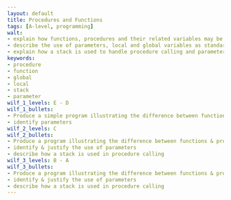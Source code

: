 ```yaml
---
layout: default
title: Procedures and Functions
tags: [A-level, programming]
walt:
- explain how functions, procedures and their related variables may be used to develop a program in a structured way, using stepwise refinement
- describe the use of parameters, local and global variables as standard programming techniques
- explain how a stack is used to handle procedure calling and parameter passing
keywords:
- procedure
- function
- global
- local
- stack
- parameter
wilf_1_levels: E - D
wilf_1_bullets:
- Produce a simple program illustrating the difference between functions & procedures
- identify parameters
wilf_2_levels: C
wilf_2_bullets:
- Produce a program illustrating the difference between functions & procedures, global & local scope
- identify & justify the use of parameters
- describe how a stack is used in procedure calling
wilf_3_levels: B - A
wilf_3_bullets:
- Produce a program illustrating the difference between functions & procedures, global & local scope
- identify & justify the use of parameters
- describe how a stack is used in procedure calling
---
```


